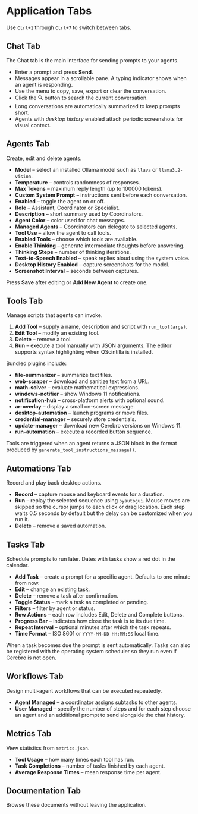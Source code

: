 # Application Tabs

Use `Ctrl+1` through `Ctrl+7` to switch between tabs.

## Chat Tab

The Chat tab is the main interface for sending prompts to your agents.
- Enter a prompt and press **Send**.
- Messages appear in a scrollable pane. A typing indicator shows when an agent is responding.
- Use the menu to copy, save, export or clear the conversation.
- Click the 🔍 button to search the current conversation.
- Long conversations are automatically summarized to keep prompts short.
- Agents with *desktop history* enabled attach periodic screenshots for visual context.

## Agents Tab

Create, edit and delete agents.
- **Model** – select an installed Ollama model such as `llava` or `llama3.2-vision`.
- **Temperature** – controls randomness of responses.
- **Max Tokens** – maximum reply length (up to 100000 tokens).
- **Custom System Prompt** – instructions sent before each conversation.
- **Enabled** – toggle the agent on or off.
- **Role** – Assistant, Coordinator or Specialist.
- **Description** – short summary used by Coordinators.
- **Agent Color** – color used for chat messages.
- **Managed Agents** – Coordinators can delegate to selected agents.
- **Tool Use** – allow the agent to call tools.
- **Enabled Tools** – choose which tools are available.
- **Enable Thinking** – generate intermediate thoughts before answering.
- **Thinking Steps** – number of thinking iterations.
- **Text-to-Speech Enabled** – speak replies aloud using the system voice.
- **Desktop History Enabled** – capture screenshots for the model.
- **Screenshot Interval** – seconds between captures.

Press **Save** after editing or **Add New Agent** to create one.

## Tools Tab

Manage scripts that agents can invoke.
1. **Add Tool** – supply a name, description and script with `run_tool(args)`.
2. **Edit Tool** – modify an existing tool.
3. **Delete** – remove a tool.
4. **Run** – execute a tool manually with JSON arguments.
   The editor supports syntax highlighting when QScintilla is installed.

Bundled plugins include:
- **file-summarizer** – summarize text files.
- **web-scraper** – download and sanitize text from a URL.
- **math-solver** – evaluate mathematical expressions.
- **windows-notifier** – show Windows 11 notifications.
- **notification-hub** – cross-platform alerts with optional sound.
- **ar-overlay** – display a small on-screen message.
- **desktop-automation** – launch programs or move files.
- **credential-manager** – securely store credentials.
- **update-manager** – download new Cerebro versions on Windows 11.
- **run-automation** – execute a recorded button sequence.

Tools are triggered when an agent returns a JSON block in the format produced by `generate_tool_instructions_message()`.

## Automations Tab

Record and play back desktop actions.
- **Record** – capture mouse and keyboard events for a duration.
- **Run** – replay the selected sequence using `pyautogui`. Mouse moves are
  skipped so the cursor jumps to each click or drag location. Each step waits
  0.5 seconds by default but the delay can be customized when you run it.
- **Delete** – remove a saved automation.

## Tasks Tab

Schedule prompts to run later. Dates with tasks show a red dot in the calendar.
- **Add Task** – create a prompt for a specific agent. Defaults to one minute from now.
- **Edit** – change an existing task.
- **Delete** – remove a task after confirmation.
- **Toggle Status** – mark a task as completed or pending.
- **Filters** – filter by agent or status.
- **Row Actions** – each row includes Edit, Delete and Complete buttons.
- **Progress Bar** – indicates how close the task is to its due time.
- **Repeat Interval** – optional minutes after which the task repeats.
- **Time Format** – ISO 8601 or `YYYY-MM-DD HH:MM:SS` local time.

When a task becomes due the prompt is sent automatically. Tasks can also be registered with the operating system scheduler so they run even if Cerebro is not open.

## Workflows Tab

Design multi-agent workflows that can be executed repeatedly.
- **Agent Managed** – a coordinator assigns subtasks to other agents.
- **User Managed** – specify the number of steps and for each step choose an agent
  and an additional prompt to send alongside the chat history.

## Metrics Tab

View statistics from `metrics.json`.
- **Tool Usage** – how many times each tool has run.
- **Task Completions** – number of tasks finished by each agent.
- **Average Response Times** – mean response time per agent.

## Documentation Tab

Browse these documents without leaving the application.
